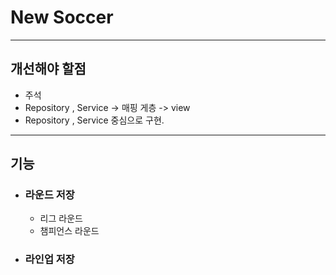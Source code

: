 # **New Soccer**

---
## 개선해야 할점

 - 주석
 - Repository , Service -> 매핑 게층 -> view 
 - Repository , Service  중심으로 구현.

--- 
## 기능

- ### 라운드 저장
  - 리그 라운드 
  - 챔피언스 라운드
- ### 라인업 저장